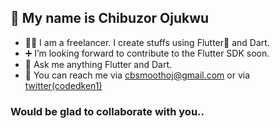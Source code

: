 ## 👋 My name is Chibuzor Ojukwu

- 🧑‍🔧 I am a freelancer. I create stuffs using Flutter🐤 and Dart.
- ➕ I’m looking forward to contribute to the Flutter SDK soon.
- 💬 Ask me anything Flutter and Dart.
- 📧 You can reach me via cbsmoothoj@gmail.com or via  [twitter(codedken1)](https://twitter.com/codedken1)

### Would be glad to collaborate with you..
